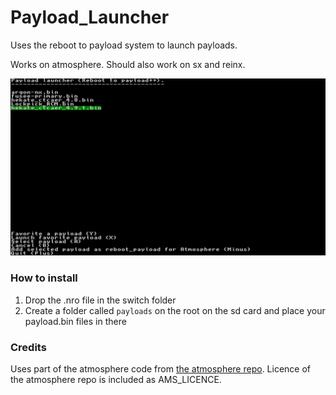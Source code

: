 # Payload_Launcher
Uses the reboot to payload system to launch payloads.

Works on atmosphere. Should also work on sx and reinx.

![Img](screenshot.jpg)

### How to install
1. Drop the .nro file in the switch folder
2. Create a folder called `payloads` on the root on the sd card and place your payload.bin files in there

### Credits

Uses part of the atmosphere code from [the atmosphere repo](https://github.com/Atmosphere-NX/Atmosphere/blob/master/troposphere/reboot_to_payload/source/main.c). Licence of the atmosphere repo is included as AMS_LICENCE.
